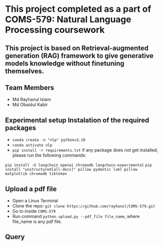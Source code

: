 # This project completed as a part of COMS-579: Natural Language Processing coursework

## This project is based on Retrieval-augmented generation (RAG) framework to give generative models knowledge without finetuning themselves.
## Team Members
- Md Rayhanul Islam
- Md Obaidul Kabir



## Experimental setup Instalation of the required packages
- `conda create -n "nlp" python=3.10`
- `conda activate nlp`
- `pip install -r requirements.txt`
if any package does not get installed, please run the following commands: 

`pip install -U langchain openai chromadb langchain-experimental`
`pip install "unstructured[all-docs]" pillow pydantic lxml pillow matplotlib chromadb tiktoken`

## Upload a pdf file
- Open a Linux Terminal
- Clone the repo: `git clone https://github.com/rayhanul/COMS-579.git`
- Go to inside `COMS-579`
- Run command `python upload.py --pdf_file file_name`, where file_name is any pdf file. 

## Query 

